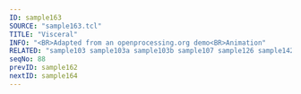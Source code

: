 ```yaml
---
ID: sample163
SOURCE: "sample163.tcl"
TITLE: "Visceral"
INFO: "<BR>Adapted from an openprocessing.org demo<BR>Animation"
RELATED: "sample103 sample103a sample103b sample107 sample126 sample142 sample165 sample167 sample168"
seqNo: 88
prevID: sample162
nextID: sample164
---
```

